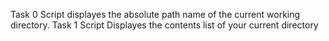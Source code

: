 Task 0 Script displayes the absolute path name of the current working directory.
Task 1 Script Displayes the contents list of your current directory 
